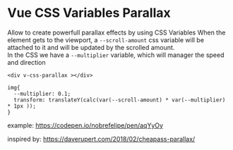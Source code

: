 # Vue CSS Variables Parallax

Allow to create powerfull parallax effects by using CSS Variables
When the element gets to the viewport, a `--scroll-amount` css variable will be attached to it
and will be updated by the scrolled amount. <br>
In the CSS we have a `--multiplier` variable, which will manager the speed and direction


```
<div v-css-parallax ></div>

img{
  --multiplier: 0.1;
  transform: translateY(calc(var(--scroll-amount) * var(--multiplier) * 1px ));
}
```

example: https://codepen.io/nobrefelipe/pen/aqYyOy

inspired by: https://daverupert.com/2018/02/cheapass-parallax/
